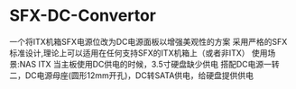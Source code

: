 # SFX-DC-Convertor
一个将ITX机箱SFX电源位改为DC电源面板以增强美观性的方案
采用严格的SFX标准设计,理论上可以适用在任何支持SFX的ITX机箱上（或者非ITX）
使用场景:NAS ITX
当主板使用DC供电的时候，3.5寸硬盘缺少供电
搭配DC电源一转二，DC电源母座(圆形12mm开孔)，DC转SATA供电，给硬盘提供供电

